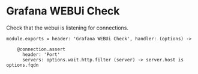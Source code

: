 
# Grafana WEBUi Check
Check that the webui is listening for connections.

    module.exports = header: 'Grafana WEBUi Check', handler: (options) ->
      
        @connection.assert
          header: 'Port'
          servers: options.wait.http.filter (server) -> server.host is options.fqdn
                
        
